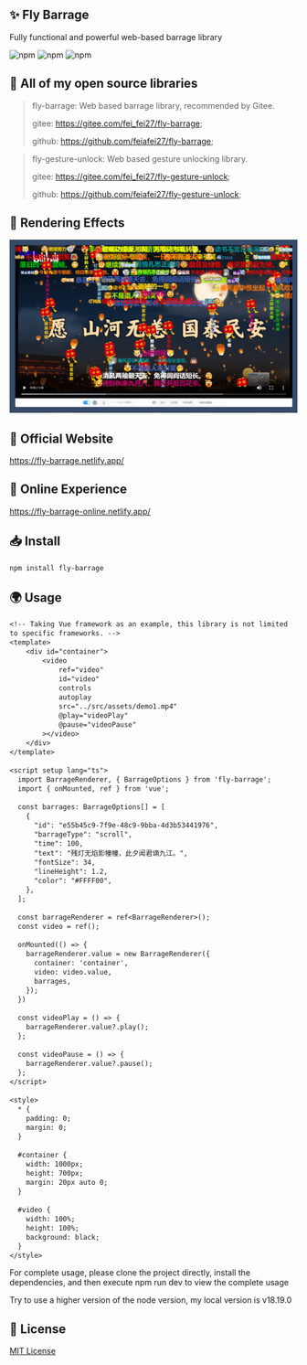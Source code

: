## ✨ Fly Barrage

Fully functional and powerful web-based barrage library

![npm](https://img.shields.io/npm/l/fly-barrage.svg)
![npm](https://img.shields.io/npm/dt/fly-barrage.svg)
![npm](https://img.shields.io/npm/v/fly-barrage/latest.svg)

## 🎉 All of my open source libraries
> fly-barrage: Web based barrage library, recommended by Gitee.
>
> gitee: https://gitee.com/fei_fei27/fly-barrage;
>
> github: https://github.com/feiafei27/fly-barrage;

> fly-gesture-unlock: Web based gesture unlocking library.
>
> gitee: https://gitee.com/fei_fei27/fly-gesture-unlock;
>
> github: https://github.com/feiafei27/fly-gesture-unlock;

## 🎥 Rendering Effects

![Rendering effects](./public/imgs/0001.png)

## 📝 Official Website

<https://fly-barrage.netlify.app/>

## 🎄 Online Experience

<https://fly-barrage-online.netlify.app/>

## 📥 Install

```bash
npm install fly-barrage
```

## 🌍 Usage
```vue
<!-- Taking Vue framework as an example, this library is not limited to specific frameworks. -->
<template>
    <div id="container">
        <video
            ref="video"
            id="video"
            controls
            autoplay
            src="../src/assets/demo1.mp4"
            @play="videoPlay"
            @pause="videoPause"
        ></video>
    </div>
</template>

<script setup lang="ts">
  import BarrageRenderer, { BarrageOptions } from 'fly-barrage';
  import { onMounted, ref } from 'vue';

  const barrages: BarrageOptions[] = [
    {
      "id": "e55b45c9-7f9e-48c9-9bba-4d3b53441976",
      "barrageType": "scroll",
      "time": 100,
      "text": "残灯无焰影幢幢，此夕闻君谪九江。",
      "fontSize": 34,
      "lineHeight": 1.2,
      "color": "#FFFF00",
    },
  ];

  const barrageRenderer = ref<BarrageRenderer>();
  const video = ref();

  onMounted(() => {
    barrageRenderer.value = new BarrageRenderer({
      container: 'container',
      video: video.value,
      barrages,
    });
  })

  const videoPlay = () => {
    barrageRenderer.value?.play();
  };

  const videoPause = () => {
    barrageRenderer.value?.pause();
  };
</script>

<style>
  * {
    padding: 0;
    margin: 0;
  }

  #container {
    width: 1000px;
    height: 700px;
    margin: 20px auto 0;
  }

  #video {
    width: 100%;
    height: 100%;
    background: black;
  }
</style>
```
For complete usage, please clone the project directly, install the dependencies, and then execute npm run dev to view the complete usage

Try to use a higher version of the node version, my local version is v18.19.0

## 🌲 License
[MIT License](LICENSE)
